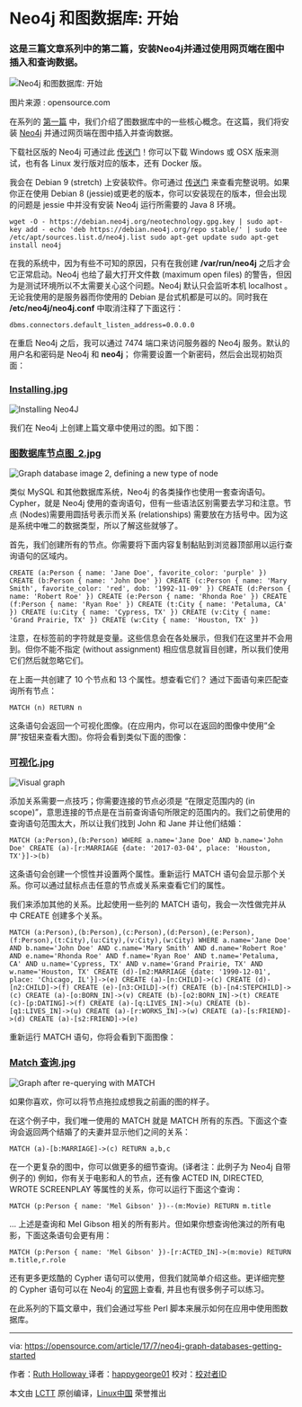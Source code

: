 Neo4j 和图数据库: 开始
============================================================

### 这是三篇文章系列中的第二篇，安装Neo4j并通过使用网页端在图中插入和查询数据。

![Neo4j 和图数据库: 开始](https://opensource.com/sites/default/files/styles/image-full-size/public/lead-images/LIFE_wavegraph.png?itok=z4pXCf_c "Neo4j and graph databases: Getting started")

图片来源 : opensource.com

在系列的 [第一篇][8] 中，我们介绍了图数据库中的一些核心概念。在这篇，我们将安装 [Neo4j][9] 并通过网页端在图中插入并查询数据。

下载社区版的 Neo4j 可通过此 [传送门][10]！你可以下载 Windows 或 OSX 版来测试，也有各 Linux 发行版对应的版本，还有 Docker 版。

我会在 Debian 9 (stretch) 上安装软件。你可通过 [传送门][11] 来查看完整说明。如果你正在使用 Debian 8 (jessie)或更老的版本，你可以安装现在的版本，但会出现的问题是 jessie 中并没有安装 Neo4j 运行所需要的 Java 8 环境。

```
wget -O - https://debian.neo4j.org/neotechnology.gpg.key | sudo apt-key add - echo 'deb https://debian.neo4j.org/repo stable/' | sudo tee /etc/apt/sources.list.d/neo4j.list sudo apt-get update sudo apt-get install neo4j
```

在我的系统中，因为有些不可知的原因，只有在我创建 **/var/run/neo4j** 之后才会它正常启动。Neo4j 也给了最大打开文件数 (maximum open files) 的警告，但因为是测试环境所以不太需要关心这个问题。Neo4j 默认只会监听本机 localhost 。无论我使用的是服务器而你使用的 Debian 是台式机都是可以的。同时我在 **/etc/neo4j/neo4j.conf** 中取消注释了下面这行：

```
dbms.connectors.default_listen_address=0.0.0.0
```

在重启 Neo4j 之后，我可以通过 7474 端口来访问服务器的 Neo4j 服务。默认的用户名和密码是 Neo4j 和 **neo4j**； 你需要设置一个新密码，然后会出现初始页面：
### [Installing.jpg][1]

![Installing Neo4J](https://opensource.com/sites/default/files/u128651/article_2_image_1.jpg "Installing Neo4J")

我们在 Neo4j 上创建上篇文章中使用过的图。如下图：

### [图数据库节点图_2.jpg][2]

![Graph database image 2, defining a new type of node](https://opensource.com/sites/default/files/u128651/article_1_image_2.jpg "Graph database image 2, defining a new type of node")

类似 MySQL 和其他数据库系统，Neo4j 的各类操作也使用一套查询语句。Cypher，就是 Neo4j 使用的查询语句，但有一些语法区别需要去学习和注意。节点 (Nodes)需要用圆括号表示而关系 (relationships) 需要放在方括号中。因为这是系统中唯二的数据类型，所以了解这些就够了。

首先，我们创建所有的节点。你需要将下面内容复制黏贴到浏览器顶部用以运行查询语句的区域内。

```
CREATE (a:Person { name: 'Jane Doe', favorite_color: 'purple' }) CREATE (b:Person { name: 'John Doe' }) CREATE (c:Person { name: 'Mary Smith', favorite_color: 'red', dob: '1992-11-09' }) CREATE (d:Person { name: 'Robert Roe' }) CREATE (e:Person { name: 'Rhonda Roe' }) CREATE (f:Person { name: 'Ryan Roe' }) CREATE (t:City { name: 'Petaluma, CA' }) CREATE (u:City { name: 'Cypress, TX' }) CREATE (v:City { name: 'Grand Prairie, TX' }) CREATE (w:City { name: 'Houston, TX' })
```

注意，在标签前的字符就是变量。这些信息会在各处展示，但我们在这里并不会用到。但你不能不指定 (without assignment) 相应信息就盲目创建，所以我们使用它们然后就忽略它们。

在上面一共创建了 10 个节点和 13 个属性。想查看它们？ 通过下面语句来匹配查询所有节点：

```
MATCH (n) RETURN n
```

这条语句会返回一个可视化图像。(在应用内，你可以在返回的图像中使用”全屏”按钮来查看大图)。你将会看到类似下面的图像：

### [可视化.jpg][3]

![Visual graph](https://opensource.com/sites/default/files/u128651/article_2_image_2.jpg "Visual graph")

添加关系需要一点技巧；你需要连接的节点必须是 “在限定范围内的 (in scope)”，意思连接的节点是在当前查询语句所限定的范围内的。我们之前使用的查询语句范围太大，所以让我们找到 John 和 Jane 并让他们结婚：

```
MATCH (a:Person),(b:Person) WHERE a.name='Jane Doe' AND b.name='John Doe' CREATE (a)-[r:MARRIAGE {date: '2017-03-04', place: 'Houston, TX'}]->(b)
```

这条语句会创建一个惯性并设置两个属性。重新运行 MATCH 语句会显示那个关系。你可以通过鼠标点击任意的节点或关系来查看它们的属性。

我们来添加其他的关系。比起使用一些列的 MATCH 语句，我会一次性做完并从中 CREATE 创建多个关系。

```
MATCH (a:Person),(b:Person),(c:Person),(d:Person),(e:Person),(f:Person),(t:City),(u:City),(v:City),(w:City) WHERE a.name='Jane Doe' AND b.name='John Doe' AND c.name='Mary Smith' AND d.name='Robert Roe' AND e.name='Rhonda Roe' AND f.name='Ryan Roe' AND t.name='Petaluma, CA' AND u.name='Cypress, TX' AND v.name='Grand Prairie, TX' AND w.name='Houston, TX' CREATE (d)-[m2:MARRIAGE {date: '1990-12-01', place: 'Chicago, IL'}]->(e) CREATE (a)-[n:CHILD]->(c) CREATE (d)-[n2:CHILD]->(f) CREATE (e)-[n3:CHILD]->(f) CREATE (b)-[n4:STEPCHILD]->(c) CREATE (a)-[o:BORN_IN]->(v) CREATE (b)-[o2:BORN_IN]->(t) CREATE (c)-[p:DATING]->(f) CREATE (a)-[q:LIVES_IN]->(u) CREATE (b)-[q1:LIVES_IN]->(u) CREATE (a)-[r:WORKS_IN]->(w) CREATE (a)-[s:FRIEND]->(d) CREATE (a)-[s2:FRIEND]->(e)
```

重新运行 MATCH 语句，你将会看到下面图像：

### [Match 查询.jpg][4]

![Graph after re-querying with MATCH](https://opensource.com/sites/default/files/u128651/article_2_image_3.jpg "Graph after re-querying with MATCH")

如果你喜欢，你可以将节点拖拉成想我之前画的图的样子。

在这个例子中，我们唯一使用的 MATCH 就是 MATCH 所有的东西。下面这个查询会返回两个结婚了的夫妻并显示他们之间的关系：

```
MATCH (a)-[b:MARRIAGE]->(c) RETURN a,b,c
```

在一个更复杂的图中，你可以做更多的细节查询。(译者注：此例子为 Neo4j 自带例子的) 例如，你有关于电影和人的节点，还有像 ACTED IN, DIRECTED, WROTE SCREENPLAY 等属性的关系，你可以运行下面这个查询：

```
MATCH (p:Person { name: 'Mel Gibson' })--(m:Movie) RETURN m.title
```

... 上述是查询和 Mel Gibson 相关的所有影片。但如果你想查询他演过的所有电影，下面这条语句会更有用：

```
MATCH (p:Person { name: 'Mel Gibson' })-[r:ACTED_IN]->(m:movie) RETURN m.title,r.role
```

还有更多更炫酷的 Cypher 语句可以使用，但我们就简单介绍这些。更详细完整的 Cypher 语句可以在 Neo4j 的[官网][12]上查看, 并且也有很多例子可以练习。

在此系列的下篇文章中，我们会通过写些 Perl 脚本来展示如何在应用中使用图数据库。

--------------------------------------------------------------------------------

via: https://opensource.com/article/17/7/neo4j-graph-databases-getting-started

作者：[Ruth Holloway  ][a]
译者：[happygeorge01](https://github.com/happygeorge01)
校对：[校对者ID](https://github.com/校对者ID)

本文由 [LCTT](https://github.com/LCTT/TranslateProject) 原创编译，[Linux中国](https://linux.cn/) 荣誉推出

[a]:https://opensource.com/users/druthb
[1]:https://opensource.com/file/363066
[2]:https://opensource.com/file/363061
[3]:https://opensource.com/file/363071
[4]:https://opensource.com/file/363076
[5]:https://opensource.com/article/17/7/neo4j-graph-databases-getting-started?rate=hqfP7Li5t_MqS9sV0FXwGAC0fVBoBXOglypRL7c-Zn4
[6]:https://opensource.com/users/druthb
[7]:https://opensource.com/user/36051/feed
[8]:https://opensource.com/article/17/7/fundamentals-graph-databases-neo4j
[9]:https://neo4j.com/
[10]:https://neo4j.com/download/community-edition/
[11]:http://debian.neo4j.org/?_ga=2.172102506.853767004.1499179137-1089522652.1499179137
[12]:https://neo4j.com/docs/developer-manual/current/cypher/
[13]:https://opensource.com/users/druthb
[14]:https://opensource.com/users/druthb
[15]:https://opensource.com/users/druthb
[16]:https://opensource.com/tags/programming
